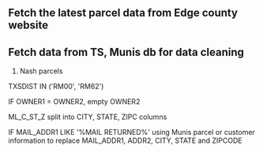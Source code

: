 ## Fetch the latest parcel data from Edge county website


## Fetch data from TS, Munis db for data cleaning

1. Nash parcels

TXSDIST IN ('RM00', 'RM62')

IF OWNER1 = OWNER2, empty OWNER2

ML_C_ST_Z split into CITY, STATE, ZIPC columns

IF MAIL_ADDR1 LIKE '%MAIL RETURNED%' using Munis parcel or customer information to replace MAIL_ADDR1, ADDR2, CITY, STATE and ZIPCODE
